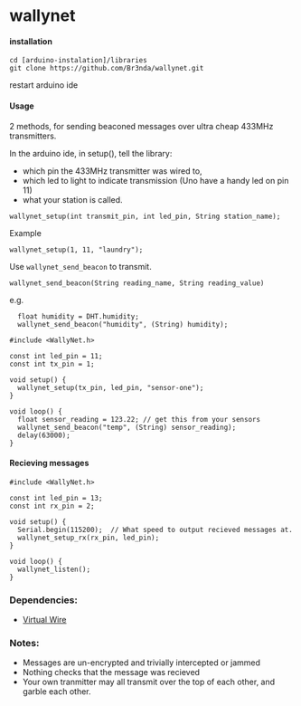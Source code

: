 # wallynet

#### installation

```
cd [arduino-instalation]/libraries
git clone https://github.com/Br3nda/wallynet.git
```

restart arduino ide


#### Usage

2 methods, for sending beaconed messages over ultra cheap 433MHz transmitters.

In the arduino ide, in setup(), tell the library:

 * which pin the 433MHz transmitter was wired to, 
 * which led to light to indicate transmission (Uno have a handy led on pin 11)
 * what your station is called. 

`wallynet_setup(int transmit_pin, int led_pin, String station_name);`

Example 

```
wallynet_setup(1, 11, "laundry");
```


Use `wallynet_send_beacon`  to transmit. 

```
wallynet_send_beacon(String reading_name, String reading_value)
```

e.g.

```
  float humidity = DHT.humidity;  
  wallynet_send_beacon("humidity", (String) humidity);
```

```
#include <WallyNet.h>

const int led_pin = 11;
const int tx_pin = 1;

void setup() {
  wallynet_setup(tx_pin, led_pin, "sensor-one");
}

void loop() {
  float sensor_reading = 123.22; // get this from your sensors
  wallynet_send_beacon("temp", (String) sensor_reading);
  delay(63000);
}
```

#### Recieving messages

```
#include <WallyNet.h>

const int led_pin = 13;
const int rx_pin = 2;

void setup() {
  Serial.begin(115200);  // What speed to output recieved messages at.
  wallynet_setup_rx(rx_pin, led_pin);
}

void loop() {
  wallynet_listen();
}
```


### Dependencies:

* [Virtual Wire](https://www.pjrc.com/teensy/td_libs_VirtualWire.html)

### Notes:
 
* Messages are un-encrypted and trivially intercepted or jammed
* Nothing checks that the message was recieved
* Your own tranmitter may all transmit over the top of each other, and garble each other.
